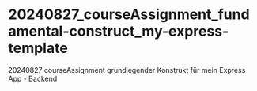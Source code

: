 # 20240827_courseAssignment_fundamental-construct_my-express-template
 20240827 courseAssignment grundlegender Konstrukt für mein Express App - Backend

